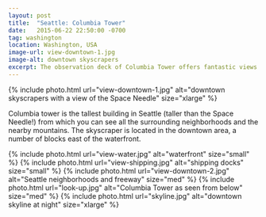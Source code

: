 ```yaml
---
layout: post
title:  "Seattle: Columbia Tower"
date:   2015-06-22 22:50:00 -0700
tag: washington
location: Washington, USA
image-url: view-downtown-1.jpg
image-alt: downtown skyscrapers
excerpt: The observation deck of Columbia Tower offers fantastic views of all Seattle.
---
```

<div class='img-gallery'>
{% include photo.html url="view-downtown-1.jpg" alt="downtown skyscrapers with a view of the Space Needle" size="xlarge" %}
</div>

Columbia tower is the tallest building in Seattle (taller than the Space Needle!) from which you can see all the surrounding neighborhoods and the nearby mountains. The skyscraper is located in the downtown area, a number of blocks east of the waterfront.

<div class='img-gallery'>
{% include photo.html url="view-water.jpg" alt="waterfront" size="small" %}
{% include photo.html url="view-shipping.jpg" alt="shipping docks" size="small" %}
{% include photo.html url="view-downtown-2.jpg" alt="Seattle neighborhoods and freeway" size="med" %}
{% include photo.html url="look-up.jpg" alt="Columbia Tower as seen from below" size="med" %}
{% include photo.html url="skyline.jpg" alt="downtown skyline at night" size="xlarge" %}
</div>
